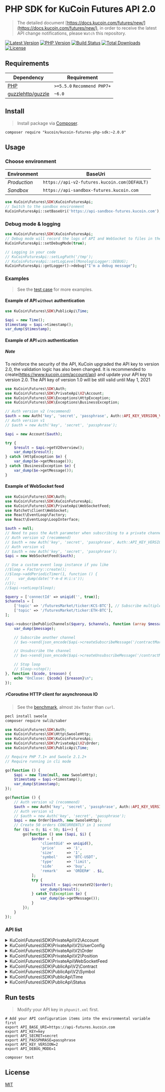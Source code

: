 # PHP SDK for KuCoin Futures API 2.0

> The detailed document [https://docs.kucoin.com/futures/new/](https://docs.kucoin.com/futures/new/), in order to receive the latest API change notifications, please `Watch` this repository.

[![Latest Version](https://img.shields.io/github/release/Kucoin/kucoin-futures-php-sdk.svg)](https://github.com/Kucoin/kucoin-futures-php-sdk/releases)
[![PHP Version](https://img.shields.io/packagist/php-v/kucoin/kucoin-futures-php-sdk.svg?color=green)](https://secure.php.net)
[![Build Status](https://travis-ci.org/Kucoin/kucoin-futures-php-sdk.svg?branch=master)](https://travis-ci.org/Kucoin/kucoin-futures-php-sdk)
[![Total Downloads](https://poser.pugx.org/kucoin/kucoin-futures-php-sdk/downloads)](https://packagist.org/packages/kucoin/kucoin-futures-php-sdk)
[![License](https://poser.pugx.org/kucoin/kucoin-futures-php-sdk/license)](LICENSE)

## Requirements

| Dependency | Requirement |
| -------- | -------- |
| [PHP](https://secure.php.net/manual/en/install.php) | `>=5.5.0` `Recommend PHP7+` |
| [guzzlehttp/guzzle](https://github.com/guzzle/guzzle) | `~6.0` |

## Install
> Install package via [Composer](https://getcomposer.org/).

```shell
composer require "kucoin/kucoin-futures-php-sdk:~2.0.0"
```

## Usage

### Choose environment

| Environment | BaseUri |
|    -------- | -------- |
| *Production* | `https://api-v2-futures.kucoin.com(DEFAULT)` |
| *Sandbox* | `https://api-sandbox-futures.kucoin.com` |

```php
use KuCoin\Futures\SDK\KuCoinFuturesApi;
// Switch to the sandbox environment
KuCoinFuturesApi::setBaseUri('https://api-sandbox-futures.kucoin.com');
```

### Debug mode & logging

```php
use KuCoin\Futures\SDK\KuCoinFuturesApi;
// Debug mode will record the logs of API and WebSocket to files in the directory "KuCoinFuturesApi::getLogPath()" according to the minimum log level "KuCoinFuturesApi::getLogLevel()".
KuCoinFuturesApi::setDebugMode(true);

// Logging in your code
// KuCoinFuturesApi::setLogPath('/tmp');
// KuCoinFuturesApi::setLogLevel(Monolog\Logger::DEBUG);
KuCoinFuturesApi::getLogger()->debug("I'm a debug message");
```

### Examples
> See the [test case](tests) for more examples.

#### Example of API `without` authentication

```php
use KuCoin\Futures\SDK\PublicApi\Time;

$api = new Time();
$timestamp = $api->timestamp();
var_dump($timestamp);
```

#### Example of API `with` authentication

##### **Note**
To reinforce the security of the API, KuCoin upgraded the API key to version 2.0, the validation logic has also been changed. It is recommended to create(https://www.kucoin.com/account/api) and update your API key to version 2.0. The API key of version 1.0 will be still valid until May 1, 2021


```php
use KuCoin\Futures\SDK\Auth;
use KuCoin\Futures\SDK\PrivateApi\V2\Account;
use KuCoin\Futures\SDK\Exceptions\HttpException;
use KuCoin\Futures\SDK\Exceptions\BusinessException;

// Auth version v2 (recommend)
$auth = new Auth('key', 'secret', 'passphrase', Auth::API_KEY_VERSION_V2);
// Auth version v1
// $auth = new Auth('key', 'secret', 'passphrase');

$api = new Account($auth);

try {
    $result = $api->getV2Overview();
    var_dump($result);
} catch (HttpException $e) {
    var_dump($e->getMessage());
} catch (BusinessException $e) {
    var_dump($e->getMessage());
}
```

#### Example of WebSocket feed

```php
use KuCoin\Futures\SDK\Auth;
use KuCoin\Futures\SDK\KuCoinFuturesApi;
use KuCoin\Futures\SDK\PrivateApi\WebSocketFeed;
use Ratchet\Client\WebSocket;
use React\EventLoop\Factory;
use React\EventLoop\LoopInterface;

$auth = null;
// Need to pass the Auth parameter when subscribing to a private channel($api->subscribePrivateChannel()).
// Auth version v2 (recommend)
// $auth = new Auth('key', 'secret', 'passphrase', Auth::API_KEY_VERSION_V2);
// Auth version v1
// $auth = new Auth('key', 'secret', 'passphrase');
$api = new WebSocketFeed($auth);

// Use a custom event loop instance if you like
//$loop = Factory::create();
//$loop->addPeriodicTimer(1, function () {
//    var_dump(date('Y-m-d H:i:s'));
//});
//$api->setLoop($loop);

$query = ['connectId' => uniqid('', true)];
$channels = [
    ['topic' => '/futuresMarket/ticker:KCS-BTC'], // Subscribe multiple channels
    ['topic' => '/futuresMarket/ticker:ETH-BTC'],
];

$api->subscribePublicChannels($query, $channels, function (array $message, WebSocket $ws, LoopInterface $loop) use ($api) {
    var_dump($message);

    // Subscribe another channel
    // $ws->send(json_encode($api->createSubscribeMessage('/contractMarket/ticker:ETHUSDTM')));

    // Unsubscribe the channel
    // $ws->send(json_encode($api->createUnsubscribeMessage('/contractMarket/ticker:XBTUSDM')));

    // Stop loop
    // $loop->stop();
}, function ($code, $reason) {
    echo "OnClose: {$code} {$reason}\n";
});
```

#### ⚡️Coroutine HTTP client for asynchronous IO
> See the [benchmark](examples/BenchmarkCoroutine.php), almost `20x` faster than `curl`.

```bash
pecl install swoole
composer require swlib/saber
```

```php
use KuCoin\Futures\SDK\Auth;
use KuCoin\Futures\SDK\Http\SwooleHttp;
use KuCoin\Futures\SDK\KuCoinFuturesApi;
use KuCoin\Futures\SDK\PrivateApi\V2\Order;
use KuCoin\Futures\SDK\PublicApi\Time;

// Require PHP 7.1+ and Swoole 2.1.2+
// Require running in cli mode

go(function () {
    $api = new Time(null, new SwooleHttp);
    $timestamp = $api->timestamp();
    var_dump($timestamp);
});

go(function () {
    // Auth version v2 (recommend)
    $auth = new Auth('key', 'secret', 'passphrase', Auth::API_KEY_VERSION_V2);
    // Auth version v1
    // $auth = new Auth('key', 'secret', 'passphrase');
    $api = new Order($auth, new SwooleHttp);
    // Create 50 orders CONCURRENTLY in 1 second
    for ($i = 0; $i < 50; $i++) {
        go(function () use ($api, $i) {
            $order = [
                'clientOid' => uniqid(),
                'price'     => '1',
                'size'      => '1',
                'symbol'    => 'BTC-USDT',
                'type'      => 'limit',
                'side'      => 'buy',
                'remark'    => 'ORDER#' . $i,
            ];
            try {
                $result = $api->createV2($order);
                var_dump($result);
            } catch (\Exception $e) {
                var_dump($e->getMessage());
            }
        });
    }
});
```

### API list

<details>
<summary>KuCoin\Futures\SDK\PrivateApi\V2\Account</summary>

| API | Authentication | Description |
| -------- | -------- | -------- |
| KuCoin\Futures\SDK\PrivateApi\V2\Account::getV2Overview() | YES | https://docs.kucoin.com/futures/new/#get-account-overview |
| KuCoin\Futures\SDK\PrivateApi\V2\Account::getV2TransactionHistory | YES | https://docs.kucoin.com/futures/new/#query-fund-record |
| KuCoin\Futures\SDK\PrivateApi\V2\Account::transferOutV2() | YES | https://docs.kucoin.com/futures/new/#transfer-out-to-kucoin-main-trading-account |
| KuCoin\Futures\SDK\PrivateApi\V2\Account::getV2TransferList() | YES | https://docs.kucoin.com/futures/new/#query-transfer-out-request-record |
| KuCoin\Futures\SDK\PrivateApi\V2\Account::transferInV2() | YES | https://docs.kucoin.com/futures/new/#fund-transfer-into-futures-account |
| KuCoin\Futures\SDK\PrivateApi\V2\Account::getV2FundingHistory() | YES |  |
</details>


<details>
<summary>KuCoin\Futures\SDK\PrivateApi\V2\UserConfig</summary>

| API | Authentication | Description |
| -------- | -------- | -------- |
| KuCoin\Futures\SDK\PrivateApi\V2\UserConfig::getV2Leverage() | YES | https://docs.kucoin.com/futures/new/#get-the-user-s-global-leverage |
| KuCoin\Futures\SDK\PrivateApi\V2\UserConfig::getV2Leverages() | YES | https://docs.kucoin.com/futures/new/#get-user-global-leverage-all-contracts |
| KuCoin\Futures\SDK\PrivateApi\V2\UserConfig::adjustLeveragesV2() | YES | https://docs.kucoin.com/futures/new/#modify-the-user-s-global-leverage |
| KuCoin\Futures\SDK\PrivateApi\V2\UserConfig::changeV2AutoAppendStatus() | YES | https://docs.kucoin.com/futures/new/#modify-the-user-39-s-auto-deposit-margin-status |
</details>

<details>
<summary>KuCoin\Futures\SDK\PrivateApi\V2\Order</summary>

| API | Authentication | Description |
| -------- | -------- | -------- |
| KuCoin\Futures\SDK\PrivateApi\V2\Order::createV2() | YES | https://docs.kucoin.com/futures/new/#order-placement |
| KuCoin\Futures\SDK\PrivateApi\V2\Order::cancelV2() | YES | https://docs.kucoin.com/futures/new/#single-order-cancellation |
| KuCoin\Futures\SDK\PrivateApi\V2\Order::batchV2Cancel() | YES | https://docs.kucoin.com/futures/new/#batch-order-cancellation |
| KuCoin\Futures\SDK\PrivateApi\V2\Order::getV2HistoricalTrades() | YES | https://docs.kucoin.com/futures/new/#query-transaction-records |
| KuCoin\Futures\SDK\PrivateApi\V2\Order::getV2Detail() | YES | https://docs.kucoin.com/futures/new/#query-individual-order-s-details |
| KuCoin\Futures\SDK\PrivateApi\V2\Order::getV2ActiveOrders() | YES | https://docs.kucoin.com/futures/new/#query-active-orders |
| KuCoin\Futures\SDK\PrivateApi\V2\Order::getV2AllActiveOrders() | YES | https://docs.kucoin.com/futures/new/#query-all-active-orders |
| KuCoin\Futures\SDK\PrivateApi\V2\Order::getV2List() | YES | https://docs.kucoin.com/futures/new/#query-historical-orders |
</details>

<details>
<summary>KuCoin\Futures\SDK\PrivateApi\V2\Position</summary>

| API | Authentication | Description |
| -------- | -------- | -------- |
| KuCoin\Futures\SDK\PrivateApi\V2\Position::getV2List() | YES | https://docs.kucoin.com/futures/new/#get-the-position-of-all-contracts |
| KuCoin\Futures\SDK\PrivateApi\V2\Position::getV2Detail() | YES | https://docs.kucoin.com/futures/new/#get-the-position-of-a-contract |
| KuCoin\Futures\SDK\PrivateApi\V2\Position::marginV2Append() | YES | https://docs.kucoin.com/futures/new/#increase-position-margin |
| KuCoin\Futures\SDK\PrivateApi\V2\Position::getV2ClosePnLHistory() | YES | https://docs.kucoin.com/futures/new/#position-pnl-history |
</details>

<details>
<summary>KuCoin\Futures\SDK\PrivateApi\WebSocketFeed</summary>

| API | Authentication | Description |
| -------- | -------- | -------- |
| KuCoin\Futures\SDK\PrivateApi\WebSocketFeed::getPublicServer() | NO | https://docs.kucoin.com/futures/#apply-connect-token |
| KuCoin\Futures\SDK\PrivateApi\WebSocketFeed::getPrivateServer() | YES | https://docs.kucoin.com/futures/#apply-connect-token |
| KuCoin\Futures\SDK\PrivateApi\WebSocketFeed::subscribePublicChannel() | NO | https://docs.kucoin.com/futures/#public-channels |
| KuCoin\Futures\SDK\PrivateApi\WebSocketFeed::subscribePublicChannels() | NO | https://docs.kucoin.com/futures/#public-channels |
| KuCoin\Futures\SDK\PrivateApi\WebSocketFeed::subscribePrivateChannel() | YES | https://docs.kucoin.com/futures/#private-channels |
| KuCoin\Futures\SDK\PrivateApi\WebSocketFeed::subscribePrivateChannels() | YES | https://docs.kucoin.com/futures/#private-channels |

</details>

<details>
<summary>KuCoin\Futures\SDK\PublicApi\V2\Contract</summary>

| API | Authentication | Description |
| -------- | -------- | -------- |
| KuCoin\Futures\SDK\PublicApi\V2\Contract::getV2List() | NO | https://docs.kucoin.com/futures/new/#get-the-information-for-all-open-contracts|
| KuCoin\Futures\SDK\PublicApi\V2\Contract::getV2Detail() | NO | https://docs.kucoin.com/futures/new/#get-a-certain-contract|
| KuCoin\Futures\SDK\PublicApi\V2\Contract::getV2RiskLimitLevel() | NO | https://docs.kucoin.com/futures/new/#get-contract-s-risk-limit-list|
| KuCoin\Futures\SDK\PublicApi\V2\Contract::getV2KLines() | NO | https://docs.kucoin.com/futures/new/#get-the-contract-s-k-line-data|
| KuCoin\Futures\SDK\PublicApi\V2\Contract::getV2FundingRate() | NO | https://docs.kucoin.com/futures/new/#query-funding-rate-list|
| KuCoin\Futures\SDK\PublicApi\V2\Contract::getV2MarkPrice() | NO | https://docs.kucoin.com/futures/new/#get-the-contract-s-mark-price|

</details>


<details>
<summary>KuCoin\Futures\SDK\PublicApi\V2\Symbol</summary>

| API | Authentication | Description |
| -------- | -------- | -------- |
| KuCoin\Futures\SDK\PublicApi\V2\Symbol::getV2OrderBook() | NO | https://docs.kucoin.com/futures/new/#get-order-book |
| KuCoin\Futures\SDK\PublicApi\V2\Symbol::getV2Ticker() | NO | https://docs.kucoin.com/futures/new/#best-maker |
| KuCoin\Futures\SDK\PublicApi\V2\Symbol::getV2TickerPrice() | NO | https://docs.kucoin.com/futures/new/#get-the-latest-transaction-price |
| KuCoin\Futures\SDK\PublicApi\V2\Symbol::getV2TradeHistory() | NO | https://docs.kucoin.com/futures/new/#get-most-recent-record |

</details>

<details>
<summary>KuCoin\Futures\SDK\PublicApi\Time</summary>

| API | Authentication | Description |
| -------- | -------- | -------- |
| KuCoin\Futures\SDK\PublicApi\Time::timestamp() | NO | https://docs.kucoin.com/futures/#server-time |

</details>

<details>
<summary>KuCoin\Futures\SDK\PublicApi\Status</summary>

| API | Authentication | Description |
| -------- | -------- | -------- |
| KuCoin\Futures\SDK\PublicApi\Status::status() | NO | https://docs.kucoin.com/futures/#get-the-service-status |

</details>

## Run tests
> Modify your API key in `phpunit.xml` first.

```shell
# Add your API configuration items into the environmental variable first
export API_BASE_URI=https://api-futures.kucoin.com
export API_KEY=key
export API_SECRET=secret
export API_PASSPHRASE=passphrase
export API_KEY_VERSION=2
export API_DEBUG_MODE=1

composer test
```

## License

[MIT](LICENSE)
